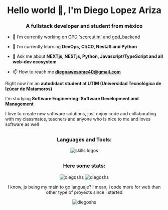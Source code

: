 <h1 align="center">Hello world 👋, I'm Diego Lopez Ariza</h1>
<h3 align="center">A fullstack developer and student from méxico</h3>

- 🚀 I’m currently working on [GPD 'secreutim'](https://github.com/DiegoSHS/secreutim) and [gpd_backend](https://github.com/DiegoSHS/gpd_backend)

- 🌱 I’m currently learning **DevOps, CI/CD, NestJS and Python**

- 💬 Ask me about **NEXTjs, NESTjs, Python, Javascript/TypeScript and all web-dev ecosystem**

- 📫 How to reach me **diegoawesome40@gmail.com**

Right now i'm an __autodidact student at UTIM (Universidad Tecnológica de Izúcar de Matamoros)__

I'm studying __Software Engineering: Software Development and Management__

I love to create new software solutions, just enjoy code and collaborating with my classmates, teachers and anyone who is nice to me and loves software as well
<h2></h2>


<h3 align="center">Languages and Tools:</h3>
<div align="center">
  <img src="https://skillicons.dev/icons?i=git,github,githubactions,js,nodejs,express,html,css,bootstrap,tailwind,materialui,react,nextjs,mongodb,mysql,py,java,cpp,postman,netlify,vercel,figma,selenium,php,arduino,jquery" alt="skills logos" />
</div>
<h2></h2>
<h3 align="center">Here some stats:</h3>
<div align="center">
<p>
  <img align="center" src="https://github-readme-streak-stats.herokuapp.com/?user=diegoshs&theme=transparent" alt="diegoshs" />
  <img align="center" src="https://github-readme-stats.vercel.app/api?username=diegoshs&show_icons=true&theme=transparent" alt="diegoshs" />
</p>
<p>I know, js being my main to go languaje? i mean, i code more for web than other type of proyects since i started</p>
<p><img align="center" src="https://github-readme-stats.vercel.app/api/top-langs/?username=diegoshs&layout=compact&theme=transparent" alt="diegoshs" /></p>
</div>

<!--
**DiegoSHS/DiegoSHS** is a ✨ _special_ ✨ repository because its `README.md` (this file) appears on your GitHub profile.

Here are some ideas to get you started:

- 🔭 I’m currently working on ...
- 🌱 I’m currently learning ...
- 👯 I’m looking to collaborate on ...
- 🤔 I’m looking for help with ...
- 💬 Ask me about ...
- 📫 How to reach me: ...
- 😄 Pronouns: ...
- ⚡ Fun fact: ...
-->
